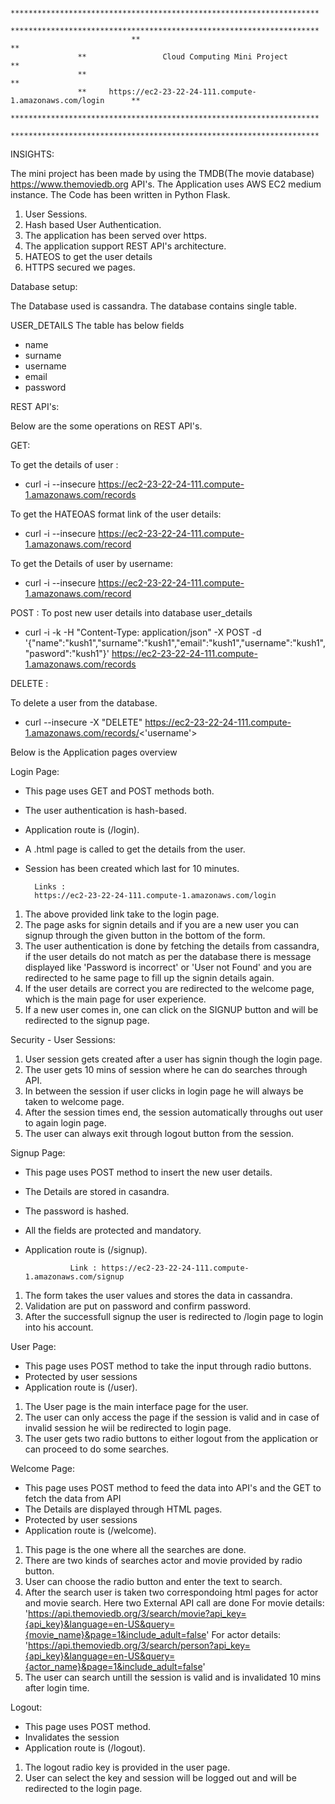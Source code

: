                                *********************************************************************
				   *********************************************************************
                               **                                                                 **                    
				   **                 Cloud Computing Mini Project                    **
				   **                                                                 **
				   **     https://ec2-23-22-24-111.compute-1.amazonaws.com/login      **
				   *********************************************************************
				   *********************************************************************

INSIGHTS:

The mini project has been made by using the TMDB(The movie database) https://www.themoviedb.org API's. The Application uses AWS EC2 medium instance. The Code has been written in Python Flask.

1. User Sessions.
2. Hash based User Authentication.
3. The application has been served over https.
4. The application support REST API's architecture.
5. HATEOS to get the user details
6. HTTPS secured we pages.

Database setup:

The Database used is cassandra. The database contains single table.

USER_DETAILS
The table has below fields
* name 
* surname
* username
* email
* password

REST API's:

Below are the some operations on REST API's.

GET:

To get the details of user :

* curl -i --insecure https://ec2-23-22-24-111.compute-1.amazonaws.com/records

To get the HATEOAS format link of the user details:

* curl -i --insecure https://ec2-23-22-24-111.compute-1.amazonaws.com/record

To get the Details of user by username:

* curl -i --insecure https://ec2-23-22-24-111.compute-1.amazonaws.com/record

POST :
To post new user details into database user_details

* curl -i -k -H "Content-Type: application/json" -X POST -d '{"name":"kush1","surname":"kush1","email":"kush1","username":"kush1","pasword":"kush1"}' https://ec2-23-22-24-111.compute-1.amazonaws.com/records

DELETE : 

To delete a user from the database.

* curl --insecure -X "DELETE" https://ec2-23-22-24-111.compute-1.amazonaws.com/records/<'username'>

Below is the Application pages overview

Login Page:

* This page uses GET and POST methods both. 
* The user authentication is hash-based.
* Application route is (/login). 
* A .html page is called to get the details from the user.
* Session has been created which last for 10 minutes. 

		Links :
		https://ec2-23-22-24-111.compute-1.amazonaws.com/login

1. The above provided link take to the login page.
2. The page asks for signin details and if you are a new user you can signup through the given button in the bottom of the form.
3. The user authentication is done by fetching the details from cassandra, if the user details do not match as per the database there is message displayed like 'Password is incorrect' or 'User not Found' and you are redirected to he same page to fill up the signin details again.
4. If the user details are correct you are redirected to the welcome page, which is the main page for user experience.
6. If a new user comes in, one can click on the SIGNUP button and will be redirected to the signup page.

Security - User Sessions: 

1. User session gets created after a user has signin though the login page.
2. The user gets 10 mins of session where he can do searches through API.
3. In between the session if user clicks in login page he will always be taken to welcome page.
4. After the session times end, the session automatically throughs out user to again login page.
5. The user can always exit through logout button from the session.

Signup Page:

* This page uses POST method to insert the new user details. 
* The Details are stored in casandra.
* The password is hashed.
* All the fields are protected and mandatory.
* Application route is (/signup). 

				Link : https://ec2-23-22-24-111.compute-1.amazonaws.com/signup

1. The form takes the user values and stores the data in cassandra.
2. Validation are put on password and confirm password.
3. After the successfull signup the user is redirected to /login page to login into his account.

User Page:

* This page uses POST method to take the input through radio buttons.
* Protected by user sessions
* Application route is (/user).

1. The User page is the main interface page for the user.
2. The user can only access the page if the session is valid and in case of invalid session he wiil be redirected to login page.
2. The user gets two radio buttons to either logout from the application or can proceed to do some searches.

Welcome Page:

* This page uses POST method to feed the data into API's and the GET to fetch the data from API
* The Details are displayed through HTML pages.
* Protected by user sessions
* Application route is (/welcome). 

1. This page is the one where all the searches are done.
2. There are two kinds of searches actor and movie provided by radio button.
3. User can choose the radio button and enter the text to search.
4. After the search user is taken two correspondoing html pages for actor and movie search.
    Here two External API call are done
    For movie details:
    'https://api.themoviedb.org/3/search/movie?api_key={api_key}&language=en-US&query={movie_name}&page=1&include_adult=false'
    For actor details:
    'https://api.themoviedb.org/3/search/person?api_key={api_key}&language=en-US&query={actor_name}&page=1&include_adult=false'
5. The user can search untill the session is valid and is invalidated 10 mins after login time.

Logout:

* This page uses POST method.
* Invalidates the session
* Application route is (/logout). 

1. The logout radio key is provided in the user page. 
2. User can select the key and session will be logged out and will be redirected to the login page.
